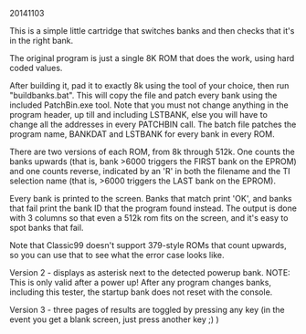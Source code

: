 20141103

This is a simple little cartridge that switches banks and then checks that it's in the right bank.

The original program is just a single 8K ROM that does the work, using hard coded values.

After building it, pad it to exactly 8k using the tool of your choice, then run "buildbanks.bat". This will copy the file and patch every bank using the included PatchBin.exe tool. Note that you must not change anything in the program header, up till and including LSTBANK, else you will have to change all the addresses in every PATCHBIN call. The batch file patches the program name, BANKDAT and LSTBANK for every bank in every ROM.

There are two versions of each ROM, from 8k through 512k. One counts the banks upwards (that is, bank >6000 triggers the FIRST bank on the EPROM) and one counts reverse, indicated by an 'R' in both the filename and the TI selection name (that is, >6000 triggers the LAST bank on the EPROM).

Every bank is printed to the screen. Banks that match print 'OK', and banks that fail print the bank ID that the program found instead. The output is done with 3 columns so that even a 512k rom fits on the screen, and it's easy to spot banks that fail.

Note that Classic99 doesn't support 379-style ROMs that count upwards, so you can use that to see what the error case looks like.

Version 2 - displays as asterisk next to the detected powerup bank. NOTE: This is only valid after a power up! After any program changes banks, including this tester, the startup bank does not reset with the console.

Version 3 - three pages of results are toggled by pressing any key (in the event you get a blank screen, just press another key ;) )
